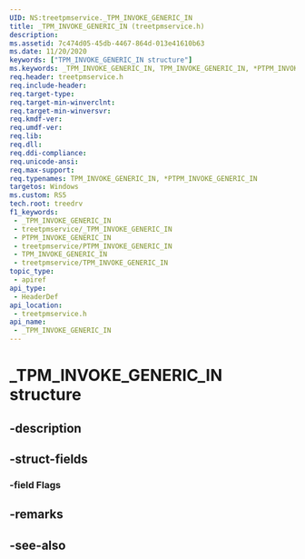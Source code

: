 ```yaml
---
UID: NS:treetpmservice._TPM_INVOKE_GENERIC_IN
title: _TPM_INVOKE_GENERIC_IN (treetpmservice.h)
description: 
ms.assetid: 7c474d05-45db-4467-864d-013e41610b63
ms.date: 11/20/2020
keywords: ["TPM_INVOKE_GENERIC_IN structure"]
ms.keywords: _TPM_INVOKE_GENERIC_IN, TPM_INVOKE_GENERIC_IN, *PTPM_INVOKE_GENERIC_IN,
req.header: treetpmservice.h
req.include-header: 
req.target-type: 
req.target-min-winverclnt: 
req.target-min-winversvr: 
req.kmdf-ver: 
req.umdf-ver: 
req.lib: 
req.dll: 
req.ddi-compliance: 
req.unicode-ansi: 
req.max-support: 
req.typenames: TPM_INVOKE_GENERIC_IN, *PTPM_INVOKE_GENERIC_IN
targetos: Windows
ms.custom: RS5
tech.root: treedrv
f1_keywords:
 - _TPM_INVOKE_GENERIC_IN
 - treetpmservice/_TPM_INVOKE_GENERIC_IN
 - PTPM_INVOKE_GENERIC_IN
 - treetpmservice/PTPM_INVOKE_GENERIC_IN
 - TPM_INVOKE_GENERIC_IN
 - treetpmservice/TPM_INVOKE_GENERIC_IN
topic_type:
 - apiref
api_type:
 - HeaderDef
api_location:
 - treetpmservice.h
api_name:
 - _TPM_INVOKE_GENERIC_IN
---
```


# _TPM_INVOKE_GENERIC_IN structure

## -description

## -struct-fields

### -field Flags

## -remarks

## -see-also
